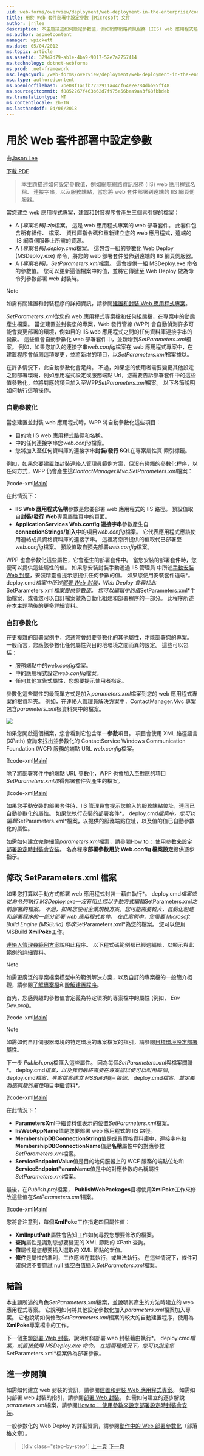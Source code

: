 ```yaml
---
uid: web-forms/overview/deployment/web-deployment-in-the-enterprise/configuring-parameters-for-web-package-deployment
title: 用於 Web 套件部署中設定參數 |Microsoft 文件
author: jrjlee
description: 本主題描述如何設定參數值，例如網際網路資訊服務 (IIS) web 應用程式名稱、 連接字串，以及服務端點...
ms.author: aspnetcontent
manager: wpickett
ms.date: 05/04/2012
ms.topic: article
ms.assetid: 37947d79-ab1e-4ba9-9017-52e7a2757414
ms.technology: dotnet-webforms
ms.prod: .net-framework
msc.legacyurl: /web-forms/overview/deployment/web-deployment-in-the-enterprise/configuring-parameters-for-web-package-deployment
msc.type: authoredcontent
ms.openlocfilehash: 7be08f1a1fb7232911a44cf64e2e784dbb95ff48
ms.sourcegitcommit: f8852267f463b62d7f975e56bea9aa3f68fbbdeb
ms.translationtype: MT
ms.contentlocale: zh-TW
ms.lasthandoff: 04/06/2018
---
```

<a name="configuring-parameters-for-web-package-deployment"></a>用於 Web 套件部署中設定參數
====================
由[Jason Lee](https://github.com/jrjlee)

[下載 PDF](https://msdnshared.blob.core.windows.net/media/MSDNBlogsFS/prod.evol.blogs.msdn.com/CommunityServer.Blogs.Components.WeblogFiles/00/00/00/63/56/8130.DeployingWebAppsInEnterpriseScenarios.pdf)

> 本主題描述如何設定參數值，例如網際網路資訊服務 (IIS) web 應用程式名稱、 連接字串，以及服務端點，當您將 web 套件部署到遠端的 IIS 網頁伺服器。


當您建立 web 應用程式專案，建置和封裝程序會產生三個索引鍵的檔案：

- A *[專案名稱].zip*檔案。 這是 web 應用程式專案的 web 部署套件。 此套件包含所有組件、 檔案、 資料庫指令碼和重新建立您的 web 應用程式，遠端的 IIS 網頁伺服器上所需的資源。
- A *[專案名稱].deploy.cmd*檔案。 這包含一組的參數化 Web Deploy (MSDeploy.exe) 命令，將您的 web 部署套件發佈到遠端的 IIS 網頁伺服器。
- A *[專案名稱]。SetParameters.xml*檔案。 這會提供一組 MSDeploy.exe 命令的參數值。 您可以更新這個檔案中的值，並將它傳遞至 Web Deploy 做為命令列參數部署 web 封裝時。

> [!NOTE]
> 如需有關建置和封裝程序的詳細資訊，請參閱[建置和封裝 Web 應用程式專案](building-and-packaging-web-application-projects.md)。


*SetParameters.xml*從您的 web 應用程式專案檔和任何組態檔，在專案中的動態產生檔案。 當您建置並封裝您的專案，Web 發行管線 (WPP) 會自動偵測許多可能會變更部署的環境，例如目的 IIS web 應用程式之間的任何資料庫連接字串的變數。 這些值會自動參數化 web 部署套件中，並新增到*SetParameters.xml*檔案。 例如，如果您加入的連接字串*web.config*檔案在 web 應用程式專案中，在建置程序會偵測這項變更，並將新增的項目，以*SetParameters.xml*檔案據以。

在許多情況下，此自動參數化會足夠。 不過，如果您的使用者需要變更其他設定之間部署環境，例如應用程式設定或服務端點 Url，您需要告訴部署套件中的這些值參數化，並將對應的項目加入至WPP*SetParameters.xml*檔案。 以下各節說明如何執行這項操作。

### <a name="automatic-parameterization"></a>自動參數化

當您建置並封裝 web 應用程式時，WPP 將自動參數化這些項目：

- 目的地 IIS web 應用程式路徑和名稱。
- 中的任何連接字串您*web.config*檔案。
- 您將加入至任何資料庫的連接字串**封裝/發行 SQL**在專案屬性頁 索引標籤。

例如，如果您要建置並封裝[連絡人管理員](the-contact-manager-solution.md)範例方案，但沒有碰觸的參數化程序，以任何方式，WPP 仍會產生這*ContactManager.Mvc.SetParameters.xml*檔案：


[!code-xml[Main](configuring-parameters-for-web-package-deployment/samples/sample1.xml)]


在此情況下：

- **IIS Web 應用程式名稱**參數是您要部署 web 應用程式的 IIS 路徑。 預設值取自**封裝/發行 Web**專案屬性頁中的頁面。
- **ApplicationServices Web.config 連接字串**參數產生自**connectionStrings/加入**中的項目*web.config*檔案。 它代表應用程式應該使用連絡成員資格資料庫的連接字串。 這裡將您所提供的值取代已部署至*web.config*檔案。 預設值取自預先部署*web.config*檔案。

WPP 也會參數化這些屬性，它會產生的部署套件中。 當您安裝的部署套件時，您便可以提供這些屬性的值。 如果您安裝封裝手動透過 IIS 管理員 中所述[手動安裝 Web 封裝](manually-installing-web-packages.md)，安裝精靈會提示您提供任何參數的值。 如果您使用安裝套件遠端*。 deploy.cmd*檔案中所述[部署 Web 封裝](deploying-web-packages.md)，Web Deploy 會尋找此*SetParameters.xml*檔案提供參數值。 您可以編輯中的值*SetParameters.xml*手動檔案，或者您可以自訂檔案做為自動化組建和部署程序的一部分。 此程序所述在本主題稍後的更多詳細資料。

### <a name="custom-parameterization"></a>自訂參數化

在更複雜的部署案例中，您通常會想要參數化的其他屬性，才能部署您的專案。 一般而言，您應該參數化任何屬性與目的地環境之間而異的設定。 這些可以包括：

- 服務端點中的*web.config*檔案。
- 中的應用程式設定*web.config*檔案。
- 任何其他宣告式屬性，您想要提示使用者指定。

參數化這些屬性的最簡單方式是加入*parameters.xml*檔案到您的 web 應用程式專案的根資料夾。 例如，在連絡人管理員解決方案中，ContactManager.Mvc 專案包含*parameters.xml*根資料夾中的檔案。

![](configuring-parameters-for-web-package-deployment/_static/image1.png)

如果您開啟這個檔案，您會看到它包含單一**參數**項目。 項目會使用 XML 路徑語言 (XPath) 查詢來找出並參數化的 ContactService Windows Communication Foundation (WCF) 服務的端點 URL *web.config*檔案。


[!code-xml[Main](configuring-parameters-for-web-package-deployment/samples/sample2.xml)]


除了將部署套件中的端點 URL 參數化，WPP 也會加入至對應的項目*SetParameters.xml*取得部署套件與產生的檔案。


[!code-xml[Main](configuring-parameters-for-web-package-deployment/samples/sample3.xml)]


如果您手動安裝的部署套件時，IIS 管理員會提示您輸入的服務端點位址，連同已自動參數化的屬性。 如果您執行安裝的部署套件*。 deploy.cmd*檔案中，您可以編輯*SetParameters.xml*檔案，以提供的服務端點位址，以及值的值已自動參數化的屬性。

如需如何建立完整細節*parameters.xml*檔案，請參閱[How to： 使用參數來設定部署設定時封裝會安裝](https://msdn.microsoft.com/library/ff398068.aspx)。 名為程序**部署參數用於 Web.config 檔案設定**提供逐步指示。

## <a name="modifying-the-setparametersxml-file"></a>修改 SetParameters.xml 檔案

如果您打算以手動方式部署 web 應用程式封裝&#x2014;藉由執行*。 deploy.cmd*檔案或從命令列執行 MSDeploy.exe&#x2014;沒有阻止您以手動方式編輯*SetParameters.xml*之前部署的檔案。 不過，如果您使用企業規模方案，您可能需要較大，自動化組建和部署程序的一部分部署 web 應用程式套件。 在此案例中，您需要 Microsoft Build Engine (MSBuild) 修改*SetParameters.xml*為您的檔案。 您可以使用 MSBuild **XmlPoke**工作。

[連絡人管理員範例方案](the-contact-manager-solution.md)說明此程序。 以下程式碼範例都已經過編輯，以顯示與此範例的詳細資料。

> [!NOTE]
> 如需更廣泛的專案檔案模型中的範例解決方案，以及自訂的專案檔的一般簡介概觀，請參閱[了解專案檔](understanding-the-project-file.md)和[瞭解建置程序](understanding-the-build-process.md)。


首先，您感興趣的參數值會定義為特定環境的專案檔中的屬性 (例如， *Env Dev.proj*)。


[!code-xml[Main](configuring-parameters-for-web-package-deployment/samples/sample4.xml)]


> [!NOTE]
> 如需如何自訂伺服器環境的特定環境的專案檔案的指引，請參閱[目標環境設定部署屬性](../configuring-server-environments-for-web-deployment/configuring-deployment-properties-for-a-target-environment.md)。


下一步 *Publish.proj*檔匯入這些屬性。 因為每個*SetParameters.xml*與檔案關聯*。 deploy.cmd*檔案，以及我們最終需要在專案檔以便可以叫用每個*。 deploy.cmd*檔案，專案檔案建立 MSBuild*項目*每個*。 deploy.cmd*檔案，並定義為感興趣的屬性*項目中繼資料*。


[!code-xml[Main](configuring-parameters-for-web-package-deployment/samples/sample5.xml)]


在此情況下：

- **ParametersXml**中繼資料值表示的位置*SetParameters.xml*檔案。
- **IisWebAppName**值是您要部署 web 應用程式的 IIS 路徑。
- **MembershipDBConnectionString**值是成員資格資料庫中，連接字串和**MembershipDBConnectionName**值是**名稱**屬性中的對應參數*SetParameters.xml*檔案。
- **ServiceEndpointValue**值是目的地伺服器上的 WCF 服務的端點位址和**ServiceEndpointParamName**值是中的對應參數的名稱屬性*SetParameters.xml*檔案。

最後，在*Publish.proj*檔案， **PublishWebPackages**目標使用**XmlPoke**工作來修改這些值在*SetParameters.xml*檔案。


[!code-xml[Main](configuring-parameters-for-web-package-deployment/samples/sample6.xml)]


您將會注意到，每個**XmlPoke**工作指定四個屬性值：

- **XmlInputPath**屬性會告知工作如何尋找您想要修改的檔案。
- **查詢**屬性是識別您想要變更的 XML 節點的 XPath 查詢。
- **值**屬性是您想要插入選取的 XML 節點的新值。
- **條件**是屬性的準則，工作應該在其執行，或無法執行。 在這些情況下，條件可確保您不要嘗試 null 或空白值插入*SetParameters.xml*檔案。

## <a name="conclusion"></a>結論

本主題所述的角色*SetParameters.xml*檔案，並說明其產生的方法時建立的 web 應用程式專案。 它說明如何將其他設定參數化加入*parameters.xml*檔案加入專案。 它也說明如何修改*SetParameters.xml*檔案的較大的自動建置程序，使用為**XmlPoke**專案檔中的工作。

下一個主題[部署 Web 封裝](deploying-web-packages.md)，說明如何部署 web 封裝藉由執行*。 deploy.cmd*檔案，或直接使用 MSDeploy.exe 命令。 在這兩種情況下，您可以指定您*SetParameters.xml*檔案做為部署參數。

## <a name="further-reading"></a>進一步閱讀

如需如何建立 web 封裝的資訊，請參閱[建置和封裝 Web 應用程式專案](building-and-packaging-web-application-projects.md)。 如需如何部署 web 封裝的指引，請參閱[部署 Web 封裝](deploying-web-packages.md)。 如需如何建立的逐步解說*parameters.xml*檔案，請參閱[How to： 使用參數來設定部署設定時封裝會安裝](https://msdn.microsoft.com/library/ff398068.aspx)。

一般參數化的 Web Deploy 的詳細資訊，請參閱[動作中的 Web 部署參數化](https://go.microsoft.com/?linkid=9805119)（部落格文章）。

> [!div class="step-by-step"]
> [上一頁](building-and-packaging-web-application-projects.md)
> [下一頁](deploying-web-packages.md)

